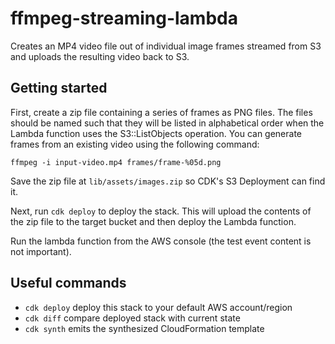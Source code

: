 # ffmpeg-streaming-lambda

Creates an MP4 video file out of individual image frames streamed from S3 and
uploads the resulting video back to S3.

## Getting started

First, create a zip file containing a series of frames as PNG files.
The files should be named such that they will be listed in alphabetical order
when the Lambda function uses the S3::ListObjects operation. You can generate
frames from an existing video using the following command:

```
ffmpeg -i input-video.mp4 frames/frame-%05d.png
```

Save the zip file at `lib/assets/images.zip` so CDK's S3 Deployment can find it.

Next, run `cdk deploy` to deploy the stack. This will upload the contents of the
zip file to the target bucket and then deploy the Lambda function.

Run the lambda function from the AWS console (the test event content is not
important).

## Useful commands

- `cdk deploy` deploy this stack to your default AWS account/region
- `cdk diff` compare deployed stack with current state
- `cdk synth` emits the synthesized CloudFormation template
